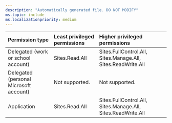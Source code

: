 ```yaml
---
description: "Automatically generated file. DO NOT MODIFY"
ms.topic: include
ms.localizationpriority: medium
---
```


|Permission type|Least privileged permissions|Higher privileged permissions|
|:---|:---|:---|
|Delegated (work or school account)|Sites.Read.All|Sites.FullControl.All, Sites.Manage.All, Sites.ReadWrite.All|
|Delegated (personal Microsoft account)|Not supported.|Not supported.|
|Application|Sites.Read.All|Sites.FullControl.All, Sites.Manage.All, Sites.ReadWrite.All|

